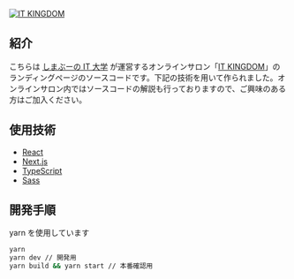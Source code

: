 [![IT KINGDOM](https://it-kingdom.com/img/readme.png)](https://it-kingdom.com)

## 紹介

こちらは [しまぶーの IT 大学](https://www.youtube.com/c/shimabu_it) が運営するオンラインサロン「[IT KINGDOM](https://it-kingdom.com)」のランディングページのソースコードです。下記の技術を用いて作られました。オンラインサロン内ではソースコードの解説も行っておりますので、ご興味のある方はご加入ください。

## 使用技術

- [React](https://ja.reactjs.org/)
- [Next.js](https://nextjs.org/)
- [TypeScript](https://www.typescriptlang.org/)
- [Sass](https://sass-lang.com/)

## 開発手順

yarn を使用しています

```bash
yarn
yarn dev // 開発用
yarn build && yarn start // 本番確認用
```
